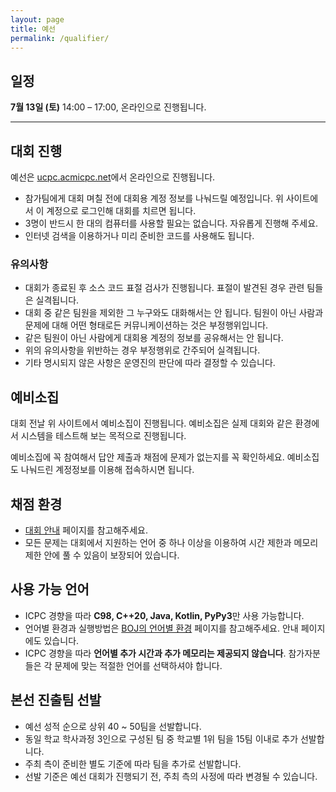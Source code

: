 ```yaml
---
layout: page
title: 예선
permalink: /qualifier/
---
```


## 일정

**7월 13일 (토)** 14:00 – 17:00, 온라인으로 진행됩니다.

---

## 대회 진행

예선은 [ucpc.acmicpc.net](https://ucpc.acmicpc.net/info)에서 온라인으로 진행됩니다.

- 참가팀에게 대회 며칠 전에 대회용 계정 정보를 나눠드릴 예정입니다. 위 사이트에서 이 계정으로 로그인해 대회를 치르면 됩니다.
- 3명이 반드시 한 대의 컴퓨터를 사용할 필요는 없습니다. 자유롭게 진행해 주세요.
- 인터넷 검색을 이용하거나 미리 준비한 코드를 사용해도 됩니다.

### 유의사항

- 대회가 종료된 후 소스 코드 표절 검사가 진행됩니다. 표절이 발견된 경우 관련 팀들은 실격됩니다.
- 대회 중 같은 팀원을 제외한 그 누구와도 대화해서는 안 됩니다. 팀원이 아닌 사람과 문제에 대해 어떤 형태로든 커뮤니케이션하는 것은 부정행위입니다.
- 같은 팀원이 아닌 사람에게 대회용 계정의 정보를 공유해서는 안 됩니다.
- 위의 유의사항을 위반하는 경우 부정행위로 간주되어 실격됩니다.
- 기타 명시되지 않은 사항은 운영진의 판단에 따라 결정할 수 있습니다.

## 예비소집

대회 전날 위 사이트에서 예비소집이 진행됩니다. 예비소집은 실제 대회와 같은 환경에서 시스템을 테스트해 보는 목적으로 진행됩니다.

예비소집에 꼭 참여해서 답안 제출과 채점에 문제가 없는지를 꼭 확인하세요.
예비소집도 나눠드린 계정정보를 이용해 접속하시면 됩니다.

## 채점 환경

- [대회 안내](https://ucpc.acmicpc.net/info) 페이지를 참고해주세요.
- 모든 문제는 대회에서 지원하는 언어 중 하나 이상을 이용하여 시간 제한과 메모리 제한 안에 풀 수 있음이 보장되어 있습니다.

## 사용 가능 언어

- ICPC 경향을 따라 **C98, C++20, Java, Kotlin, PyPy3**만 사용 가능합니다.
- 언어별 환경과 실행방법은 [BOJ의 언어별 환경](https://www.acmicpc.net/help/language) 페이지를 참고해주세요. 안내 페이지에도 있습니다.
- ICPC 경향을 따라 **언어별 추가 시간과 추가 메모리는 제공되지 않습니다**. 참가자분들은 각 문제에 맞는 적절한 언어를 선택하셔야 합니다.

## 본선 진출팀 선발

- 예선 성적 순으로 상위 40 ~ 50팀을 선발합니다.
- 동일 학교 학사과정 3인으로 구성된 팀 중 학교별 1위 팀을 15팀 이내로 추가 선발합니다.
- 주최 측이 준비한 별도 기준에 따라 팀을 추가로 선발합니다.
- 선발 기준은 예선 대회가 진행되기 전, 주최 측의 사정에 따라 변경될 수 있습니다.
